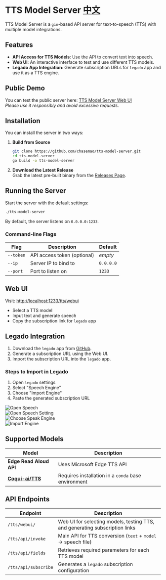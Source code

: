 # TTS Model Server [中文](./doc/README-cn.md)

TTS Model Server is a `gin`-based API server for text-to-speech (TTS) with multiple model integrations.  

## Features  

- **API Access for TTS Models**: Use the API to convert text into speech.  
- **Web UI**: An interactive interface to test and use different TTS models.  
- **Legado App Integration**: Generate subscription URLs for `legado` app and use it as a TTS engine.  

## Public Demo  

You can test the public server here: [TTS Model Server Web UI](https://chasemao.com/tts/webui/)  
*Please use it responsibly and avoid excessive requests.*  

## Installation  

You can install the server in two ways:  

1. **Build from Source**  
   ```bash
   git clone https://github.com/chasemao/tts-model-server.git
   cd tts-model-server
   go build -o tts-model-server
   ```  

2. **Download the Latest Release**  
   Grab the latest pre-built binary from the [Releases Page](https://github.com/chasemao/tts-model-server/releases).  

## Running the Server  

Start the server with the default settings:  
```bash
./tts-model-server
```  
By default, the server listens on `0.0.0.0:1233`.  

### Command-line Flags  

| Flag  | Description | Default |
|-------|------------|---------|
| `--token` | API access token (optional) | *empty* |
| `--ip` | Server IP to bind to | `0.0.0.0` |
| `--port` | Port to listen on | `1233` |

## Web UI  

Visit: [http://localhost:1233/tts/webui](http://localhost:1233/tts/webui)  
- Select a TTS model  
- Input text and generate speech  
- Copy the subscription link for `legado` app  

## Legado Integration  

1. Download the `legado` app from [GitHub](https://github.com/gedoor/legado).  
2. Generate a subscription URL using the Web UI.  
3. Import the subscription URL into the `legado` app.  

### Steps to Import in Legado  

1. Open `legado` settings  
2. Select "Speech Engine"  
3. Choose "Import Engine"  
4. Paste the generated subscription URL  

![Open Speech](./doc/open%20speech.png)  
![Open Speech Setting](./doc/open%20speech%20setting.png)  
![Choose Speak Engine](./doc/choose%20speak%20engine.png)  
![Import Engine](./doc/import%20engine.png)  

## Supported Models  

| Model | Description |
|-------|-------------|
| **Edge Read Aloud API** | Uses Microsoft Edge TTS API |
| **[Coqui-ai/TTS](https://github.com/coqui-ai/TTS)** | Requires installation in a `conda` base environment |

## API Endpoints  

| Endpoint | Description |
|----------|------------|
| `/tts/webui/` | Web UI for selecting models, testing TTS, and generating subscription links |
| `/tts/api/invoke` | Main API for TTS conversion (`text` + `model` → speech file) |
| `/tts/api/fields` | Retrieves required parameters for each TTS model |
| `/tts/api/subscribe` | Generates a `legado` subscription configuration |